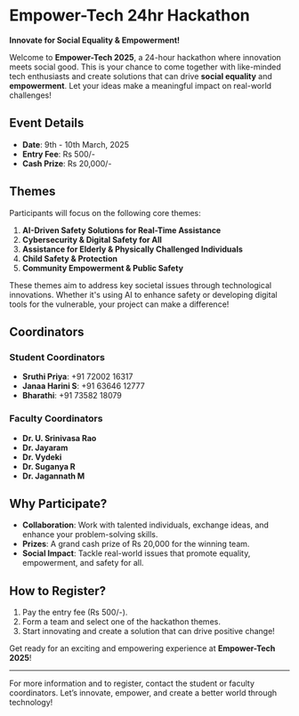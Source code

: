 # Empower-Tech 24hr Hackathon

**Innovate for Social Equality & Empowerment!**

Welcome to **Empower-Tech 2025**, a 24-hour hackathon where innovation meets social good. This is your chance to come together with like-minded tech enthusiasts and create solutions that can drive **social equality** and **empowerment**. Let your ideas make a meaningful impact on real-world challenges!

## Event Details

- **Date**: 9th - 10th March, 2025
- **Entry Fee**: Rs 500/-
- **Cash Prize**: Rs 20,000/-

## Themes

Participants will focus on the following core themes:

1. **AI-Driven Safety Solutions for Real-Time Assistance**
2. **Cybersecurity & Digital Safety for All**
3. **Assistance for Elderly & Physically Challenged Individuals**
4. **Child Safety & Protection**
5. **Community Empowerment & Public Safety**

These themes aim to address key societal issues through technological innovations. Whether it's using AI to enhance safety or developing digital tools for the vulnerable, your project can make a difference!

## Coordinators

### Student Coordinators
- **Sruthi Priya**: +91 72002 16317
- **Janaa Harini S**: +91 63646 12777
- **Bharathi**: +91 73582 18079

### Faculty Coordinators
- **Dr. U. Srinivasa Rao**
- **Dr. Jayaram**
- **Dr. Vydeki**
- **Dr. Suganya R**
- **Dr. Jagannath M**

## Why Participate?

- **Collaboration**: Work with talented individuals, exchange ideas, and enhance your problem-solving skills.
- **Prizes**: A grand cash prize of Rs 20,000 for the winning team.
- **Social Impact**: Tackle real-world issues that promote equality, empowerment, and safety for all.

## How to Register?

1. Pay the entry fee (Rs 500/-).
2. Form a team and select one of the hackathon themes.
3. Start innovating and create a solution that can drive positive change!

Get ready for an exciting and empowering experience at **Empower-Tech 2025**!

---

For more information and to register, contact the student or faculty coordinators. Let’s innovate, empower, and create a better world through technology!
